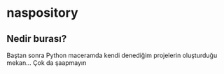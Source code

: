 # naspository

## Nedir burası?
Baştan sonra Python maceramda kendi denediğim projelerin oluşturduğu mekan... Çok da şaapmayın
